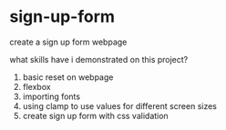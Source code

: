 # sign-up-form

create a sign up form webpage

what skills have i demonstrated on this project?

1. basic reset on webpage
2. flexbox
3. importing fonts
4. using clamp to use values for different screen sizes
5. create sign up form with css validation
